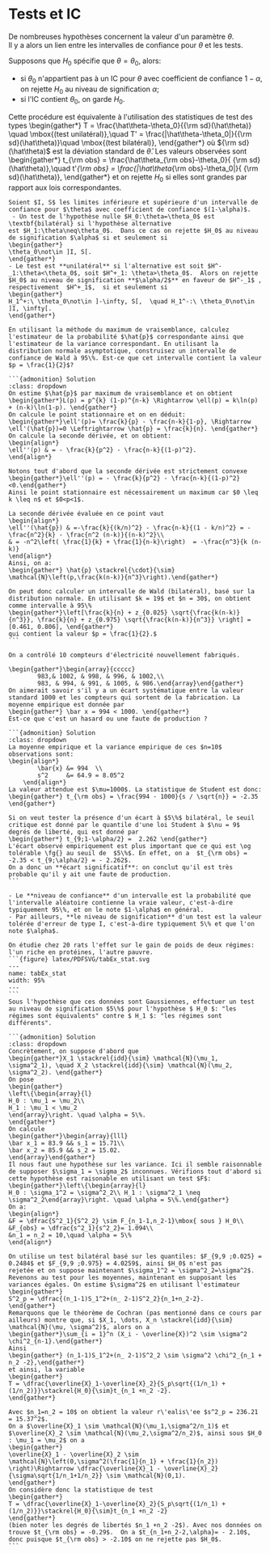 # Tests et IC

De nombreuses hypothèses concernent la valeur d'un paramètre $\theta$.  
Il y a alors un lien entre les intervalles de confiance pour $\theta$ et  les tests.

Supposons que $H_0$ spécifie que $\theta=\theta_0$, alors:
- si $\theta_0$ n'appartient pas à un IC pour $\theta$ avec coefficient de confiance $1-\alpha$, on rejette $H_0$ au niveau de signification $\alpha$; 
- si l'IC contient $\theta_0$, on garde $H_0$.  

Cette procédure est équivalente  à l'utilisation des statistiques de test des types
\begin{gather*}
T = \frac{\hat\theta-\theta_0}{{\rm sd}(\hat\theta)} \quad \mbox{(test unilatéral)},\quad 
T' = \frac{|\hat\theta-\theta_0|}{{\rm sd}(\hat\theta)}\quad  \mbox{(test bilatéral)},
\end{gather*}
où ${\rm sd}(\hat\theta)$ est la déviation standard de $\hat\theta$.
Les valeurs observées sont 
\begin{gather*}
t_{\rm obs} = \frac{\hat\theta_{\rm obs}-\theta_0}{ {\rm sd}(\hat\theta)},\quad 
t'_{\rm obs} = \frac{|\hat\theta_{\rm obs}-\theta_0|}{ {\rm sd}(\hat\theta)},
\end{gather*}
et on rejette $H_0$ si elles sont grandes par rapport aux lois correspondantes.

```{prf:definition} Test bilatéral et unilatéral
Soient $I, S$ les limites inférieure et supérieure d'un intervalle de confiance pour $\theta$ avec coefficient de confiance $(1-\alpha)$. 
 - Un test de l'hypothèse nulle $H_0:\theta=\theta_0$ est \textbf{bilatéral} si l'hypothèse alternative 
est $H_1:\theta\neq\theta_0$.  Dans ce cas on rejette $H_0$ au niveau de signification $\alpha$ si et seulement si
\begin{gather*}
\theta_0\not\in ]I, S[.
\end{gather*}
- Le test est **unilatéral** si l'alternative est soit $H^-_1:\theta<\theta_0$, soit $H^+_1: \theta>\theta_0$.  Alors on rejette $H_0$ au niveau de signification **$\alpha/2$** en faveur de $H^-_1$ , respectivement  $H^+_1$,  si et seulement si
\begin{gather*}
H_1^+:\ \theta_0\not\in ]-\infty, S[,  \quad H_1^-:\ \theta_0\not\in ]I, \infty[.
\end{gather*}
```

````{prf:example} «pile et face »  revisité
En utilisant la méthode du maximum de vraisemblance, calculez l'estimateur de la probabilité $\hat{p}$ correspondante ainsi que l'estimateur de la variance correspondant. En utilisant la distribution normale asymptotique, construisez un intervalle de confiance de Wald à 95\%. Est-ce que cet intervalle contient la valeur $p = \frac{1}{2}$? 

```{admonition} Solution
:class: dropdown
On estime $\hat{p}$ par maximum de vraisemblance et on obtient
\begin{gather*}L(p) = p^{k} (1-p)^{n-k} \Rightarrow \ell(p) = k\ln(p) + (n-k)\ln(1-p). \end{gather*}
On calcule le point stationnaire et on en déduit:
\begin{gather*}\ell'(p)= \frac{k}{p} - \frac{n-k}{1-p}, \Rightarrow \ell'(\hat{p})=0 \Leftrightarrow \hat{p} = \frac{k}{n}. \end{gather*}
On calcule la seconde dérivée, et on obtient:
\begin{align*}
\ell''(p) & = - \frac{k}{p^2} - \frac{n-k}{(1-p)^2}.
\end{align*}

Notons tout d'abord que la seconde dérivée est strictement convexe
\begin{gather*}\ell''(p) = - \frac{k}{p^2} - \frac{n-k}{(1-p)^2} <0.\end{gather*}
Ainsi le point stationnaire est nécessairement un maximum car $0 \leq k \leq n$ et $0<p<1$.

La seconde dérivée évaluée en ce point vaut
\begin{align*}
\ell''(\hat{p}) & =-\frac{k}{(k/n)^2} - \frac{n-k}{(1 - k/n)^2} = - \frac{n^2}{k} - \frac{n^2 (n-k)}{(n-k)^2}\\
& = -n^2\left( \frac{1}{k} + \frac{1}{n-k}\right)  = -\frac{n^3}{k (n-k)}
\end{align*}
Ainsi, on a:
\begin{gather*} \hat{p} \stackrel{\cdot}{\sim} \mathcal{N}\left(p,\frac{k(n-k)}{n^3}\right).\end{gather*}
  
On peut donc calculer un intervalle de Wald (bilatéral), basé sur la distribution normale. En utilisant $k = 19$ et $n = 30$, on obtient
comme intervalle à 95\%
\begin{gather*}\left[\frac{k}{n} + z_{0.025} \sqrt{\frac{k(n-k)}{n^3}}, \frac{k}{n} + z_{0.975} \sqrt{\frac{k(n-k)}{n^3}} \right] = [0.461, 0.806], \end{gather*}
qui contient la valeur $p = \frac{1}{2}.$
```
````

````{prf:example} Compteurs d'électricité
On a contrôlé 10 compteurs d'électricité nouvellement fabriqués.
    
\begin{gather*}\begin{array}{ccccc}
        983,& 1002, & 998, & 996, & 1002,\\
        983, & 994, & 991, & 1005, & 986.\end{array}\end{gather*}
On aimerait savoir s'il y a un écart systématique entre la valeur standard 1000 et les compteurs qui sortent de la fabrication. La moyenne empirique est donnée par
\begin{gather*} \bar x = 994 < 1000. \end{gather*}
Est-ce que c'est un hasard ou une faute de production ?

```{admonition} Solution
:class: dropdown
La moyenne empirique et la variance empirique de ces $n=10$ observations sont:
\begin{align*}
        \bar{x} &= 994  \\
        s^2     &= 64.9 = 8.05^2
    \end{align*}
La valeur attendue est $\mu=1000$. La statistique de Student est donc:
\begin{gather*} t_{\rm obs} = \frac{994 - 1000}{s / \sqrt{n}} = -2.35 \end{gather*}

Si on veut tester la présence d'un écart à $5\%$ bilatéral, le seuil critique est donné par le quantile d'une loi Student à $\nu = 9$ degrés de liberté, qui est donné par
\begin{gather*} t_{9;1-\alpha/2} =  2.262 \end{gather*}
L'écart observé empiriquement est plus important que ce qui est \og tolérable \fg{} au seuil de  $5\%$. En effet, on a  $t_{\rm obs} = -2.35 < t_{9;\alpha/2} = - 2.262$.
On a donc un **écart significatif**: on conclut qu'il est très probable qu'il y ait une faute de production.
```
````

```{prf:definition} Niveaux de confiance et de signification
- Le **niveau de confiance** d'un intervalle est la probabilité que l'intervalle aléatoire contienne la vraie valeur, c'est-à-dire typiquement 95\%, et on le note $1-\alpha$ en général.
- Par ailleurs, **le niveau de signification** d'un test est la valeur tolérée d'erreur de type I, c'est-à-dire typiquement 5\% et que l'on note $\alpha$.
```

````{prf:example} Poids de rats
On étudie chez 20 rats l'effet sur le gain de poids de deux régimes: l'un riche en protéines, l'autre pauvre.
```{figure} latex/PDFSVG/tabEx_stat.svg
---
name: tabEx_stat
width: 95%
---
```
Sous l'hypothèse que ces données sont Gaussiennes, effectuer un test au niveau de signification $5\%$ pour l'hypothèse $ H_0 $: "les régimes sont équivalents" contre $ H_1 $: "les régimes sont différents".

```{admonition} Solution
:class: dropdown
Concrètement, on suppose d'abord que
\begin{gather*}X_1 \stackrel{idd}{\sim} \mathcal{N}(\mu_1, \sigma^2_1), \quad X_2 \stackrel{idd}{\sim} \mathcal{N}(\mu_2, \sigma^2_2). \end{gather*}
On pose 
\begin{gather*}
\left\{\begin{array}{l}
H_0 : \mu_1 = \mu_2\\
H_1 : \mu_1 < \mu_2
\end{array}\right. \quad \alpha = 5\%.
\end{gather*}
On calcule
\begin{gather*}\begin{array}{lll}
\bar x_1 = 83.9 && s_1 = 15.71\\
\bar x_2 = 85.9 && s_2 = 15.02.
\end{array}\end{gather*}
Il nous faut une hypothèse sur les variance. Ici il semble raisonnable de supposer $\sigma_1 = \sigma_2$ inconnues. Vérifions tout d'abord si cette hypothèse est raisonable en utilisant un test $F$:
\begin{gather*}\left\{\begin{array}{l}
H_0 : \sigma_1^2 = \sigma^2_2\\ H_1 : \sigma^2_1 \neq
\sigma^2_2\end{array}\right. \quad \alpha = 5\%.\end{gather*}
On a:
\begin{align*}
&F = \dfrac{S^2_1}{S^2_2} \sim F_{n_1-1,n_2-1}\mbox{ sous } H_0\\
&F_{obs} = \dfrac{s^2_1}{s^2_2}= 1.094\\
&n_1 = n_2 = 10,\quad \alpha = 5\%
\end{align*}

On utilise un test bilatéral basé sur les quantiles: $F_{9,9 ;0.025} = 0.2484$ et $F_{9,9 ;0.975} = 4.0259$, ainsi $H_0$ n'est pas
rejetée et on suppose maintenant $\sigma_1^2 = \sigma^2_2=\sigma^2$.
Revenons au test pour les moyennes, maintenant en supposant les variances égales. On estime $\sigma^2$ en utilisant l'estimateur  
\begin{gather*}
S^2_p = \dfrac{(n_1-1)S_1^2+(n_ 2-1)S^2_2}{n_1+n_2-2}.
\end{gather*}  
Remarquons que le théorème de Cochran (pas mentionné dans ce cours par ailleurs) montre que, si $X_1, \dots, X_n \stackrel{idd}{\sim} \mathcal{N}(\mu, \sigma^2)$, alors on a
\begin{gather*}\sum_{i = 1}^n (X_i - \overline{X})^2 \sim \sigma^2 \chi^2_{n-1}.\end{gather*}
Ainsi 
\begin{gather*} (n_1-1)S_1^2+(n_ 2-1)S^2_2 \sim \sigma^2 \chi^2_{n_1 + n_2 -2},\end{gather*}
et ainsi, la variable
\begin{gather*}
T = \dfrac{\overline{X}_1-\overline{X}_2}{S_p\sqrt{(1/n_1) + (1/n_2)}}\stackrel{H_0}{\sim}t_{n_1 +n_2 -2}.
\end{gather*}

Avec $n_1=n_2 = 10$ on obtient la valeur r\'ealis\'ee $s^2_p = 236.21 = 15.37^2$.
On a $\overline{X}_1 \sim \mathcal{N}(\mu_1,\sigma^2/n_1)$ et $\overline{X}_2 \sim \mathcal{N}(\mu_2,\sigma^2/n_2)$, ainsi sous $H_0 : \mu_1 = \mu_2$ on a 
\begin{gather*}
\overline{X}_1 - \overline{X}_2 \sim \mathcal{N}\left(0,\sigma^2(\frac{1}{n_1} + \frac{1}{n_2}) \right)\Rightarrow \dfrac{\overline{X}_1 - \overline{X}_2}{\sigma\sqrt{1/n_1+1/n_2}} \sim \mathcal{N}(0,1).
\end{gather*}
On considère donc la statistique de test
\begin{gather*}
T = \dfrac{\overline{X}_1-\overline{X}_2}{S_p\sqrt{(1/n_1) + (1/n_2)}}\stackrel{H_0}{\sim}t_{n_1 +n_2 -2}
\end{gather*}
(bien noter les degrés de libertés $n_1 +n_2 -2$). Avec nos données on trouve $t_{\rm obs} = -0.29$.  On a $t_{n_1+n_2-2,\alpha}= - 2.10$, donc puisque $t_{\rm obs} > -2.10$ on ne rejette pas $H_0$.    
```
````

